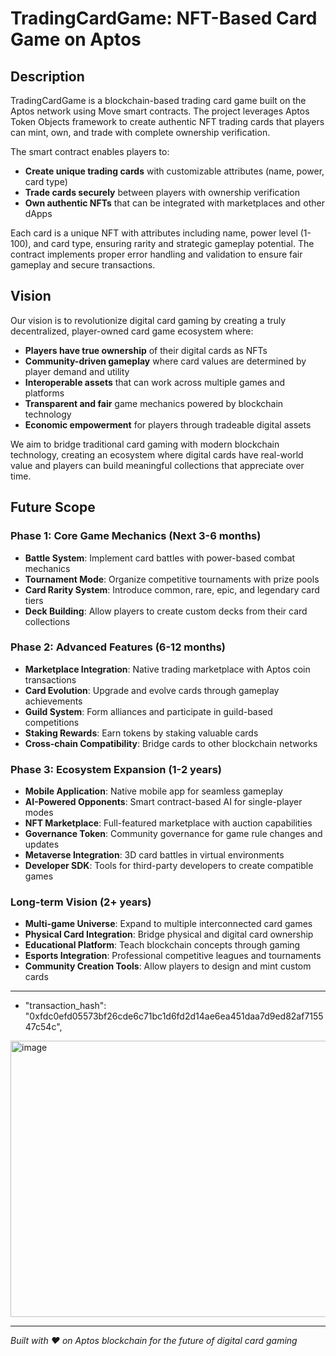 # TradingCardGame: NFT-Based Card Game on Aptos

## Description

TradingCardGame is a blockchain-based trading card game built on the Aptos network using Move smart contracts. The project leverages Aptos Token Objects framework to create authentic NFT trading cards that players can mint, own, and trade with complete ownership verification.

The smart contract enables players to:
- **Create unique trading cards** with customizable attributes (name, power, card type)
- **Trade cards securely** between players with ownership verification
- **Own authentic NFTs** that can be integrated with marketplaces and other dApps

Each card is a unique NFT with attributes including name, power level (1-100), and card type, ensuring rarity and strategic gameplay potential. The contract implements proper error handling and validation to ensure fair gameplay and secure transactions.

## Vision

Our vision is to revolutionize digital card gaming by creating a truly decentralized, player-owned card game ecosystem where:

- **Players have true ownership** of their digital cards as NFTs
- **Community-driven gameplay** where card values are determined by player demand and utility
- **Interoperable assets** that can work across multiple games and platforms
- **Transparent and fair** game mechanics powered by blockchain technology
- **Economic empowerment** for players through tradeable digital assets

We aim to bridge traditional card gaming with modern blockchain technology, creating an ecosystem where digital cards have real-world value and players can build meaningful collections that appreciate over time.

## Future Scope

### Phase 1: Core Game Mechanics (Next 3-6 months)
- **Battle System**: Implement card battles with power-based combat mechanics
- **Tournament Mode**: Organize competitive tournaments with prize pools
- **Card Rarity System**: Introduce common, rare, epic, and legendary card tiers
- **Deck Building**: Allow players to create custom decks from their card collections

### Phase 2: Advanced Features (6-12 months)
- **Marketplace Integration**: Native trading marketplace with Aptos coin transactions
- **Card Evolution**: Upgrade and evolve cards through gameplay achievements
- **Guild System**: Form alliances and participate in guild-based competitions
- **Staking Rewards**: Earn tokens by staking valuable cards
- **Cross-chain Compatibility**: Bridge cards to other blockchain networks

### Phase 3: Ecosystem Expansion (1-2 years)
- **Mobile Application**: Native mobile app for seamless gameplay
- **AI-Powered Opponents**: Smart contract-based AI for single-player modes
- **NFT Marketplace**: Full-featured marketplace with auction capabilities
- **Governance Token**: Community governance for game rule changes and updates
- **Metaverse Integration**: 3D card battles in virtual environments
- **Developer SDK**: Tools for third-party developers to create compatible games

### Long-term Vision (2+ years)
- **Multi-game Universe**: Expand to multiple interconnected card games
- **Physical Card Integration**: Bridge physical and digital card ownership
- **Educational Platform**: Teach blockchain concepts through gaming
- **Esports Integration**: Professional competitive leagues and tournaments
- **Community Creation Tools**: Allow players to design and mint custom cards
---
-  "transaction_hash": "0xfdc0efd05573bf26cde6c71bc1d6fd2d14ae6ea451daa7d9ed82af715547c54c",
 <img width="577" height="442" alt="image" src="https://github.com/user-attachments/assets/d625dc7b-4930-4b4a-9adc-1e9ca65917e8" />

---

*Built with ❤️ on Aptos blockchain for the future of digital card gaming*

